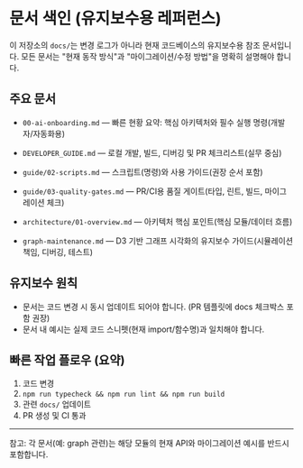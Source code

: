 # 문서 색인 (유지보수용 레퍼런스)

이 저장소의 `docs/`는 변경 로그가 아니라 현재 코드베이스의 유지보수용 참조 문서입니다. 모든 문서는 "현재 동작 방식"과 "마이그레이션/수정 방법"을 명확히 설명해야 합니다.

## 주요 문서
- `00-ai-onboarding.md` — 빠른 현황 요약: 핵심 아키텍처와 필수 실행 명령(개발자/자동화용)
- `DEVELOPER_GUIDE.md` — 로컬 개발, 빌드, 디버깅 및 PR 체크리스트(실무 중심)
- `guide/02-scripts.md` — 스크립트(명령)와 사용 가이드(권장 순서 포함)
- `guide/03-quality-gates.md` — PR/CI용 품질 게이트(타입, 린트, 빌드, 마이그레이션 체크)
- `architecture/01-overview.md` — 아키텍처 핵심 포인트(핵심 모듈/데이터 흐름)

- `graph-maintenance.md` — D3 기반 그래프 시각화의 유지보수 가이드(시뮬레이션 책임, 디버깅, 테스트)

## 유지보수 원칙
- 문서는 코드 변경 시 동시 업데이트 되어야 합니다. (PR 템플릿에 docs 체크박스 포함 권장)
- 문서 내 예시는 실제 코드 스니펫(현재 import/함수명)과 일치해야 합니다.

## 빠른 작업 플로우 (요약)
1. 코드 변경
2. `npm run typecheck && npm run lint && npm run build`
3. 관련 `docs/` 업데이트
4. PR 생성 및 CI 통과

---

참고: 각 문서(예: graph 관련)는 해당 모듈의 현재 API와 마이그레이션 예시를 반드시 포함합니다.
